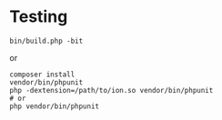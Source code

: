 Testing
=======

```
bin/build.php -bit
```
or 
```
composer install
vendor/bin/phpunit
php -dextension=/path/to/ion.so vendor/bin/phpunit
# or 
php vendor/bin/phpunit
```
